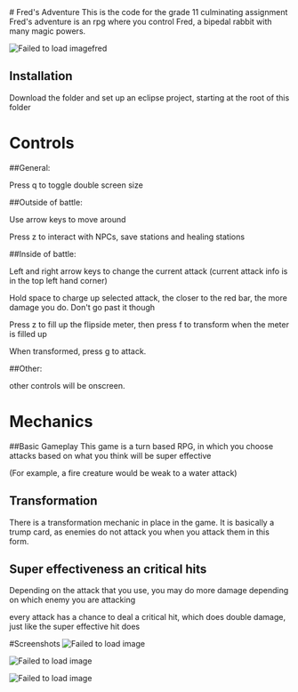 <snippet>
  <content>
# Fred's Adventure
This is the code for the grade 11 culminating assignment
Fred's adventure is an rpg where you control Fred, a bipedal rabbit with many magic powers.

![Failed to load image](http://s32.postimg.org/xon6fogcx/fred.png)fred
## Installation
Download the folder and set up an eclipse project, starting at the root of this folder
# Controls
##General:
 
 Press q to toggle double screen size

##Outside of battle:

Use arrow keys to move around

Press z to interact with NPCs, save stations and healing stations


##Inside of battle:

Left and right arrow keys to change the current attack (current attack info is in the top left hand corner)

Hold space to charge up selected attack, the closer to the red bar, the more damage you do. Don't go past it though

Press z to fill up the flipside meter, then press f to transform when the meter is filled up

When transformed, press g to attack.


##Other:

other controls will be onscreen.

# Mechanics
##Basic Gameplay
This game is a turn based RPG, in which you choose attacks based on what you think will be super effective 

(For example, a fire creature would be weak to a water attack)
## Transformation
There is a transformation mechanic in place in the game. It is basically a trump card, as enemies do not attack you when you attack them in this form.
## Super effectiveness an critical hits
Depending on the attack that you use, you may do more damage depending on which enemy you are attacking

every attack has a chance to deal a critical hit, which does double damage, just like the super effective hit does
</content>
 
</snippet>
  
#Screenshots
![Failed to load image](http://s33.postimg.org/md571797j/Screen_Shot_2016_05_25_at_12_37_49_PM.png)

![Failed to load image](http://s33.postimg.org/4c9y2uvz3/Screen_Shot_2016_05_25_at_12_37_53_PM.png)

![Failed to load image](http://s33.postimg.org/95gu58m73/Screen_Shot_2016_05_25_at_12_37_59_PM.png)

